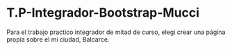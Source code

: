 # T.P-Integrador-Bootstrap-Mucci
Para el trabajo practico integrador de mitad de curso, elegi crear una página propia sobre el mi ciudad, Balcarce.
